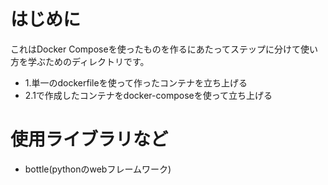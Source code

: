 # はじめに 
これはDocker Composeを使ったものを作るにあたってステップに分けて使い方を学ぶためのディレクトリです。
- 1.単一のdockerfileを使って作ったコンテナを立ち上げる
- 2.1で作成したコンテナをdocker-composeを使って立ち上げる

# 使用ライブラリなど
- bottle(pythonのwebフレームワーク)
